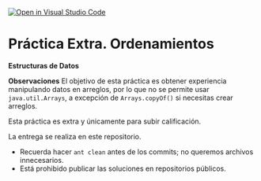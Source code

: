 [![Open in Visual Studio Code](https://classroom.github.com/assets/open-in-vscode-718a45dd9cf7e7f842a935f5ebbe5719a5e09af4491e668f4dbf3b35d5cca122.svg)](https://classroom.github.com/online_ide?assignment_repo_id=11164175&assignment_repo_type=AssignmentRepo)
# Práctica Extra. Ordenamientos
**Estructuras de Datos**

**Observaciones**
El objetivo de esta práctica es obtener experiencia manipulando datos en arreglos, por lo que no se permite usar ```java.util.Arrays```, a excepción de ```Arrays.copyOf()``` si necesitas crear arreglos.

Esta práctica es extra y únicamente para subir calificación.

La entrega se realiza en este repositorio.
* Recuerda hacer ```ant clean``` antes de los commits; no queremos archivos innecesarios.
* Está prohibido publicar las soluciones en repositorios públicos.
